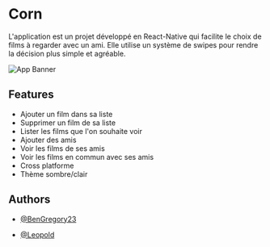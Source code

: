 
# Corn

L'application est un projet développé en React-Native qui facilite le choix de films à regarder avec un ami. Elle utilise un système de swipes pour rendre la décision plus simple et agréable.


![App Banner](https://github.com/sainteTrinity/Corn/raw/main/sketchs/banner.png)



## Features

- Ajouter un film dans sa liste 
- Supprimer un film de sa liste
- Lister les films que l'on souhaite voir
- Ajouter des amis
- Voir les films de ses amis
- Voir les films en commun avec ses amis
- Cross platforme
- Thème sombre/clair


## Authors

- [@BenGregory23](https://www.github.com/BenGregory23)
 
- [@Leopold](https://www.github.com/LeoLapendery)

